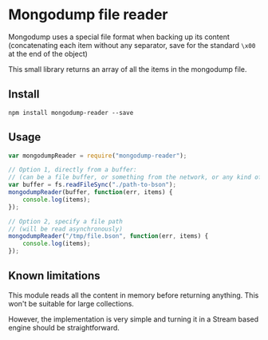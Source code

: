 # Mongodump file reader

Mongodump uses a special file format when backing up its content (concatenating each item without any separator, save for the standard `\x00` at the end of the object)

This small library returns an array of all the items in the mongodump file.

## Install
```
npm install mongodump-reader --save
```

## Usage

```js
var mongodumpReader = require("mongodump-reader");

// Option 1, directly from a buffer:
// (can be a file buffer, or something from the network, or any kind of valid bson binary content)
var buffer = fs.readFileSync("./path-to-bson");
mongodumpReader(buffer, function(err, items) {
    console.log(items);
});

// Option 2, specify a file path
// (will be read asynchronously)
mongodumpReader("/tmp/file.bson", function(err, items) {
    console.log(items);
});
```

## Known limitations
This module reads all the content in memory before returning anything. This won't be suitable for large collections.

However, the implementation is very simple and turning it in a Stream based engine should be straightforward.
